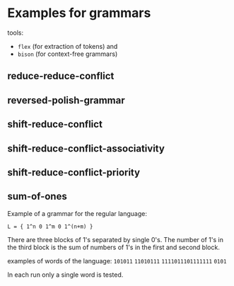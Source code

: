 # Examples for grammars

tools: 
* ```flex``` (for extraction of tokens) and 
* ```bison``` (for context-free grammars)

## reduce-reduce-conflict

## reversed-polish-grammar

## shift-reduce-conflict

## shift-reduce-conflict-associativity

## shift-reduce-conflict-priority

## sum-of-ones


Example of a grammar for the regular language:

```L = { 1^n 0 1^m 0 1^(n+m) }```

There are three blocks of 1's separated by single 0's. 
The number of 1's in the third block is the sum of numbers of 1's 
in the first and second block.

examples of words of the language: 
```101011```
```11010111```
```1111011101111111```
```0101```

In each run only a single word is tested.


